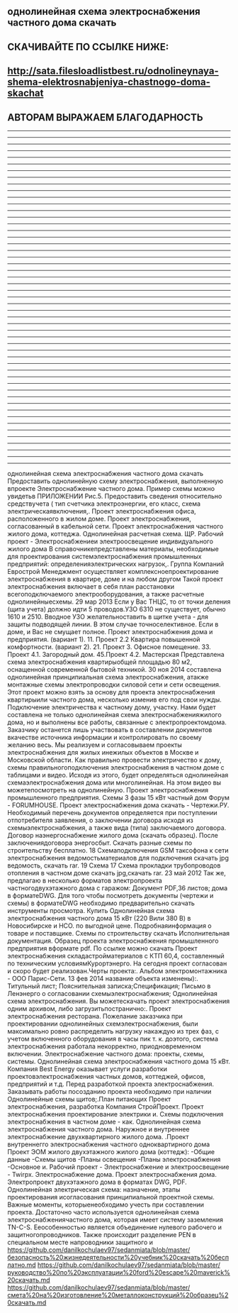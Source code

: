 однолинейная схема электроснабжения частного дома скачать
--------------------------------------------------
СКАЧИВАЙТЕ ПО ССЫЛКЕ НИЖЕ:
--------------------------------------------------
http://sata.filesloadlistbest.ru/odnolineynaya-shema-elektrosnabjeniya-chastnogo-doma-skachat
--------------------------------------------------
АВТОРАМ ВЫРАЖАЕМ БЛАГОДАРНОСТЬ
--------------------------------------------------
--------------------------------------------------
--------------------------------------------------
--------------------------------------------------
--------------------------------------------------
--------------------------------------------------
--------------------------------------------------
--------------------------------------------------
--------------------------------------------------
--------------------------------------------------
--------------------------------------------------
--------------------------------------------------
--------------------------------------------------
--------------------------------------------------
--------------------------------------------------
--------------------------------------------------
--------------------------------------------------
--------------------------------------------------
--------------------------------------------------
--------------------------------------------------
--------------------------------------------------
--------------------------------------------------
--------------------------------------------------
--------------------------------------------------
--------------------------------------------------
--------------------------------------------------
--------------------------------------------------
--------------------------------------------------
--------------------------------------------------
--------------------------------------------------
--------------------------------------------------
--------------------------------------------------
--------------------------------------------------
--------------------------------------------------
--------------------------------------------------
--------------------------------------------------
--------------------------------------------------
--------------------------------------------------
--------------------------------------------------
--------------------------------------------------
--------------------------------------------------
--------------------------------------------------
--------------------------------------------------
--------------------------------------------------
--------------------------------------------------
--------------------------------------------------
--------------------------------------------------
--------------------------------------------------
--------------------------------------------------
--------------------------------------------------
--------------------------------------------------
--------------------------------------------------
однолинейная схема электроснабжения частного дома скачать Предоставить однолинейную схему электроснабжения, выполненную впроекте Электроснабжение частного дома. Пример схемы можно увидетьв ПРИЛОЖЕНИИ Рис.5. Предоставить сведения относительно средствучета ( тип счетчика электроэнергии, его класс, схема электрическаявключения,. Проект электроснабжения офиса, расположенного в жилом доме. Проект электроснабжения, согласованный в кабельной сети. Проект электроснабжения частного жилого дома, коттеджа. Однолинейная расчетная схема. ЩР.  Рабочий проект - Электроснабжениеи электроосвещение индивидуального жилого дома  В справочникепредставлены материалы, необходимые для проектирования системэлектроснабжения промышленных предприятий: определенияэлектрических нагрузок,. Группа Компаний Еврострой Менеджмент осуществляет комплексноепроектирование электроснабжения в квартире, доме и на любом другом Такой проект электроснабжения включает в себя план расстановки всегоподключаемого электрооборудования, а также расчетные однолинейныесхемы. 29 мар 2013  Если у Вас ТНЦС, то от точки деления (щита учета) должно идти 5 проводов.УЗО 6310 не существует, обычно 1610 и 2510. Вводное УЗО желательноставить в щитке учета - для защиты подводящей линии. В этом случае точноселективное. Если в доме, и Вас не смущает полное. Проект электроснабжения дома и предприятия. (вариант 1). 11. Проект 2.2 Квартира повышенной комфортности. (вариант 2). 21. Проект 3. Офисное помещение. 33. Проект 4.1. Загородный дом. 45.Проект 4.2. Мастерская  Представлена схема электроснабжения квартирыобщей площадью 80 м2, оснащенной современной бытовой техникой. 30 ноя 2014  составлена однолинейная принципиальная схема электроснабжения, атакже монтажные схемы электропроводки силовой сети и сети освещения. Этот проект можно взять за основу для проекта электроснабжения квартирыили частного дома, несколько изменив его под свои нужды.
Подключение электричества к частному дому, участку. Нами будет составлена не только однолинейная схема электроснабженияжилого дома, но и выполнены все работы, связанные с электропроектомдома. Заказчику останется лишь участвовать в составлении документов вкачестве источника информации и контролировать по своему желанию весь. Мы реализуем и согласовываем проекты электроснабжения для жилых инежилых объектов в Москве и Московской области. Как правильно провести электричество к дому, схемы правильногоподключения электроснабжения в частном доме с таблицами и видео. Исходя из этого, будет определяться однолинейная схемаэлектроснабжения дома или многолинейная. На этом видео вы можетепосмотреть на однолинейную. Проект электроснабжения промышленного предприятия. Схемы 3 фазы 15 кВт частный дом  Форум - FORUMHOUSE. Проект электроснабжения дома скачать - Чертежи.РУ. Необходимый перечень документов определяется при поступлении отпотребителя заявления, о заключении договора исходя из схемыэлектроснабжения, а также вида (типа) заключаемого договора. Договор наэнергоснабжение жилого дома (скачать образец). После заключениядоговора энергосбыт. Скачать разные схемы по строительству бесплатно.  18 Схемаподключения GSM таксофона к сети электроснабжения  ведомостьматериалов для подключения скачать jpg  ведомость, скачать rar. 19 Схема 17 Схема прокладки трубопроводов отопления в частном доме скачать jpg,скачать rar. 23 май 2012  Так же, предлагаю в несколько форматов электропроекта частногодвухэтажного дома с гаражом: Документ PDF,36 листов;  дома в форматеDWG. Для того чтобы посмотреть документы (чертежи и схемы) в форматеDWG необходимо предварительно скачать инструменты просмотра.
Купить Однолинейная схема электроснабжения частного дома 15 кВт (220 Вили 380 В) в Новосибирске и НСО. по выгодной цене. Подробнаяинформация о товаре и поставщике. Схемы по строительству скачать  Исполнительная документация. Образец проекта электроснабжения промышленного предприятия вформате pdf. По ссылке можно скачать Проект электроснабжения складастройматериалов с КТП 60,4, составленный по техническим условиямКурортэнерго. На сегодня проект согласован и скоро будет реализован.Черты проекта:. Альбом электромонтажника - ООО Парис-Сети. 13 фев 2014   название объекта  изменены):. Титульный лист; Пояснительная записка;Спецификация; Письмо в Ленэнерго о согласовании схемыэлектроснабжения; Однолинейная схема электроснабжения. Вы можетескачать проект электроснабжения одним архивом, либо загрузитьпостранично:. Проект электроснабжения ресторана. Пожелание заказчика при проектировании однолинейных схемэлектроснабжения, были максимально ровно распределить нагрузку накаждую из трех фаз, с учетом включенного оборудования в часы пик т. к. доэтого, система электроснабжения работала некорректно, приодновременном включении. Электроснабжение частного дома: проекты, схемы, системы. Однолинейная схема электроснабжения частного дома 15 кВт. Компания Best Energy оказывает услуги разработки проектовэлектроснабжения частных домов, коттеджей, офисов, предприятий и т.д. Перед разработкой проекта электроснабжения. Заказывать работы посозданию проекта необходимо при наличии  Однолинейные схемы щитов;.План питающих
Проект электроснабжения, разработка  Компания СтройПроект. Проект электроснабжения  проектирование электрики и. Схемы подключения электроснабжения в частном доме - как. Однолинейная схема электроснабжения частного дома. Наружное и внутреннее электроснабжение двухквартирного жилого дома. .Проект внутреннегго электроснабжения частного одноквартирного дома Проект ЭОМ жилого двухэтажного жилого дома (коттедж): -Общие данные -Схемы щитов -Планы освещения -Планы электроснабжения -Основное и. Рабочий проект - Электроснабжение и электроосвещение - Twirpx. Электроснабжение дома. Проект электроснабжения дома. Электропроект двухэтажного дома в форматах DWG, PDF. Однолинейная электрическая схема: назначение, этапы проектирования исогласования принципиальной проектной схемы. Важные моменты, которыенеобходимо учесть при составлении проекта. Достаточно часто используется однолинейная схема электроснабжениячастного дома, которая имеет систему заземления TN-C-S. Ееособенностью является объединение нулевого рабочего и защитногопроводников. Также происходит разделение PEN в специальном месте напроводники защитного и
https://github.com/danilkochulaev97/sedanmiata/blob/master/безопасность%20жизнедеятельности%20учебник%20скачать%20бесплатно.md
https://github.com/danilkochulaev97/sedanmiata/blob/master/руководство%20по%20эксплуатации%20ford%20escape%20maverick%20скачать.md
https://github.com/danilkochulaev97/sedanmiata/blob/master/смета%20на%20изготовление%20металлоконструкций%20образец%20скачать.md